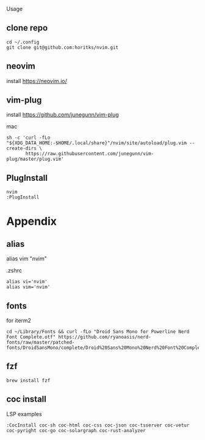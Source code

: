  Usage 
## clone repo
```
cd ~/.config
git clone git@github.com:horitks/nvim.git
```

## neovim
install
https://neovim.io/

## vim-plug
install
https://github.com/junegunn/vim-plug

mac
```
sh -c 'curl -fLo "${XDG_DATA_HOME:-$HOME/.local/share}"/nvim/site/autoload/plug.vim --create-dirs \
       https://raw.githubusercontent.com/junegunn/vim-plug/master/plug.vim'
```

## PlugInstall
```
nvim
:PlugInstall
```

# Appendix
## alias
alias vim "nvim"

.zshrc
```
alias vi='nvim'
alias vim='nvim'
```

## fonts
for iterm2
```
cd ~/Library/Fonts && curl -fLo "Droid Sans Mono for Powerline Nerd Font Complete.otf" https://github.com/ryanoasis/nerd-fonts/raw/master/patched-fonts/DroidSansMono/complete/Droid%20Sans%20Mono%20Nerd%20Font%20Complete.otf
```

## fzf
```
brew install fzf
```

## coc install
LSP examples
```
:CocInstall coc-sh coc-html coc-css coc-json coc-tsserver coc-vetur coc-pyright coc-go coc-solargraph coc-rust-analyzer
```
